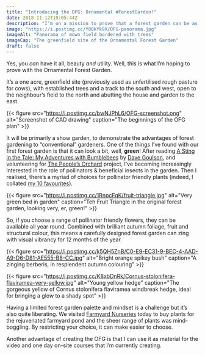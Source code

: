 ```yaml
---
title: "Introducing the OFG: Ornamental #ForestGarden!"
date: 2018-11-12T19:05:44Z
description: "I’m on a mission to prove that a forest garden can be as aesthetically beautiful as it is productive, wildlife friendly & low maintenance."
image: "https://i.postimg.cc/Y00kYk9X/OFG-panorama.jpg"
imageAlt: "Panorama of mown field bordered with trees"
imageCap: "The greenfield site of the Ornamental Forest Garden"
draft: false
---
```


Yes, you _can_ have it all, beauty _and_ utility. Well, this is what I’m hoping to prove with the Ornamental Forest Garden. 

It’s a one acre, greenfield site (previously used as unfertilised rough pasture for cows), with established trees and a track to the south and west, open to the neighbour’s field to the north and abutting the house and garden to the east. 

{{< figure src="https://i.postimg.cc/bwNJPhL6/OFG-screenshot.png" alt="Screenshot of CAD drawing" caption="The beginnings of the OFG plan" >}}

It will be primarily a show garden, to demonstrate the advantages of forest gardening to “conventional” gardeners. One of the things I’ve found with our first forest garden is that it can look a bit, well, **green**! After reading [A Sting in the Tale: My Adventures with Bumblebees](https://www.theguardian.com/books/2014/apr/22/a-sting-in-the-tale-dave-goulson-review) by [Dave Goulson](https://twitter.com/DaveGoulson), and volunteering for [The People’s Orchard](http://www.stdogmaelsabbey.org.uk/peoplesorchard) project, I’ve becoming increasingly interested in the role of pollinators & beneficial insects in the garden. Then I realised, there’s a myriad of choices for pollinator friendly plants (indeed, I collated [my 10 favourites](https://www.forestgarden.wales/blog/top-10-bee-friendly-plants/)). 

{{< figure src="https://i.postimg.cc/1RnpcFqK/fruit-triangle.jpg" alt="Very green bed in garden" caption="Teh Fruit Triangle in the original forest garden, looking very, er, green!" >}}

So, if you choose a range of pollinator friendly flowers, they can be available all year round. Combined with brilliant autumn foliage, fruit and structural colour, this means a carefully designed forest garden can zing with visual vibrancy for 12 months of the year.

{{< figure src="https://i.postimg.cc/k5QH5ZnB/C0-E9-EC31-9-BEC-4-AAD-A9-D6-D81-AE555-B8-CC.jpg" alt="Bright orange spikey bush" caption="A zinging berberis, in resplendent autumn colouring" >}}

{{< figure src="https://i.postimg.cc/K8xbDnRk/Cornus-stolonifera-flaviramea-very-yellow.jpg" alt="Young yellow hedge" caption="The gorgeous yellow of Cornus stolonifera flaviramea windbreak hedge, ideal for bringing a glow to a shady spot" >}}

Having a limited forest garden palette and mindset is a challenge but it’s also quite liberating. We visited [Farmyard Nurseries](https://farmyardnurseries.co.uk) today to buy plants for the rejuvenated farmyard pond and the sheer range of plants was mind-boggling. By restricting your choice, it can make easier to choose.

Another advantage of creating the OFG is that I can use it as material for the video and one day on-site courses that I’m currently creating.
